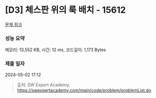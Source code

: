 # [D3] 체스판 위의 룩 배치 - 15612 

[문제 링크](https://swexpertacademy.com/main/code/problem/problemDetail.do?contestProbId=AYOBfxwaAXsDFATW) 

### 성능 요약

메모리: 13,552 KB, 시간: 12 ms, 코드길이: 1,173 Bytes

### 제출 일자

2024-05-02 17:12



> 출처: SW Expert Academy, https://swexpertacademy.com/main/code/problem/problemList.do